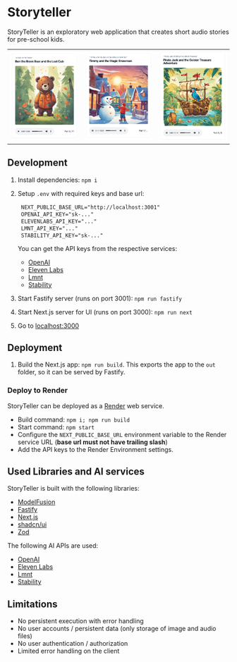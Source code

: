 # Storyteller

StoryTeller is an exploratory web application that creates short audio stories for pre-school kids.

<table style="width:100%;">
<tr>
<td><img src="example/example-3.png"></td>
<td><img src="example/example-1.png"></td>
<td><img src="example/example-2.png"></td>
</tr>
</table>

## Development

1. Install dependencies: `npm i`
1. Setup `.env` with required keys and base url:

   ```
    NEXT_PUBLIC_BASE_URL="http://localhost:3001"
    OPENAI_API_KEY="sk-..."
    ELEVENLABS_API_KEY="..."
    LMNT_API_KEY="..."
    STABILITY_API_KEY="sk-..."
   ```

   You can get the API keys from the respective services:

   - [OpenAI](https://platform.openai.com/)
   - [Eleven Labs](https://elevenlabs.io/)
   - [Lmnt](https://lmnt.com/)
   - [Stability](https://platform.stability.ai/)

1. Start Fastify server (runs on port 3001): `npm run fastify`
1. Start Next.js server for UI (runs on port 3000): `npm run next`
1. Go to [localhost:3000](http://localhost:3000)

## Deployment

1. Build the Next.js app: `npm run build`. This exports the app to the `out` folder, so it can be served by Fastify.

### Deploy to Render

StoryTeller can be deployed as a [Render](https://render.com/) web service.

- Build command: `npm i; npm run build`
- Start command: `npm start`
- Configure the `NEXT_PUBLIC_BASE_URL` environment variable to the Render service URL (**base url must not have trailing slash**)
- Add the API keys to the Render Environment settings.

## Used Libraries and AI services

StoryTeller is built with the following libraries:

- [ModelFusion](https://modelfusion.dev/)
- [Fastify](https://www.fastify.io/)
- [Next.js](https://nextjs.org/)
- [shadcn/ui](https://ui.shadcn.com/)
- [Zod](https://zod.dev/)

The following AI APIs are used:

- [OpenAI](https://platform.openai.com/)
- [Eleven Labs](https://elevenlabs.io/)
- [Lmnt](https://lmnt.com/)
- [Stability](https://platform.stability.ai/)

## Limitations

- No persistent execution with error handling
- No user accounts / persistent data (only storage of image and audio files)
- No user authentication / authorization
- Limited error handling on the client

